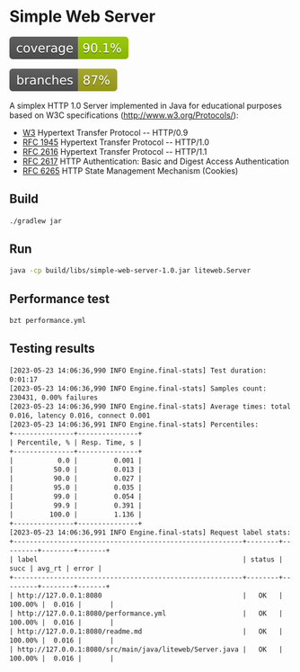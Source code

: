# Simple Web Server
![Coverage](.github/badges/jacoco.svg)

![Branches](.github/badges/branches.svg)

A simplex HTTP 1.0 Server implemented in Java for educational
purposes based on W3C specifications (http://www.w3.org/Protocols/):

* [W3](https://www.w3.org/Protocols/HTTP/AsImplemented.html) Hypertext Transfer Protocol -- HTTP/0.9
* [RFC 1945](http://www.ietf.org/rfc/rfc1945.txt) Hypertext Transfer Protocol -- HTTP/1.0
* [RFC 2616](http://www.ietf.org/rfc/rfc2616.txt) Hypertext Transfer Protocol -- HTTP/1.1
* [RFC 2617](http://www.ietf.org/rfc/rfc2617.txt) HTTP Authentication: Basic and Digest Access Authentication
* [RFC 6265](http://tools.ietf.org/html/rfc6265) HTTP State Management Mechanism (Cookies)

## Build
```bash
./gradlew jar 
```

## Run
```bash
java -cp build/libs/simple-web-server-1.0.jar liteweb.Server
```

## Performance test
```bash
bzt performance.yml
```

## Testing results
```log
[2023-05-23 14:06:36,990 INFO Engine.final-stats] Test duration: 0:01:17
[2023-05-23 14:06:36,990 INFO Engine.final-stats] Samples count: 230431, 0.00% failures
[2023-05-23 14:06:36,990 INFO Engine.final-stats] Average times: total 0.016, latency 0.016, connect 0.001
[2023-05-23 14:06:36,991 INFO Engine.final-stats] Percentiles:
+---------------+---------------+
| Percentile, % | Resp. Time, s |
+---------------+---------------+
|           0.0 |         0.001 |
|          50.0 |         0.013 |
|          90.0 |         0.027 |
|          95.0 |         0.035 |
|          99.0 |         0.054 |
|          99.9 |         0.391 |
|         100.0 |         1.136 |
+---------------+---------------+
[2023-05-23 14:06:36,991 INFO Engine.final-stats] Request label stats:
+---------------------------------------------------------+--------+---------+--------+-------+
| label                                                   | status |    succ | avg_rt | error |
+---------------------------------------------------------+--------+---------+--------+-------+
| http://127.0.0.1:8080                                   |   OK   | 100.00% |  0.016 |       |
| http://127.0.0.1:8080/performance.yml                   |   OK   | 100.00% |  0.016 |       |
| http://127.0.0.1:8080/readme.md                         |   OK   | 100.00% |  0.016 |       |
| http://127.0.0.1:8080/src/main/java/liteweb/Server.java |   OK   | 100.00% |  0.016 |       |
```
